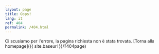 ```yaml
---
layout: page
title: Oops!
lang: it
ref: 404
permalink: /404.html
---
```


Ci scusiamo per l'errore, la pagina richiesta non è stata trovata.
[Torna alla homepage]({{ site.baseurl }}/?404page)
